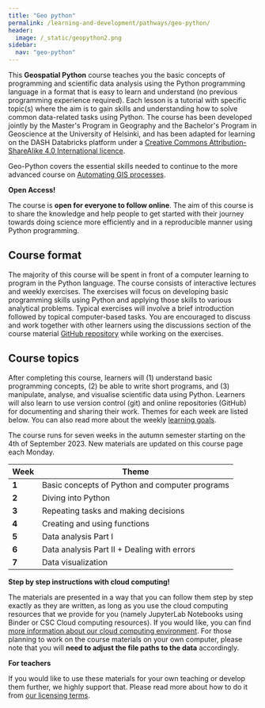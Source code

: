 ```yaml
---
title: "Geo python"
permalink: /learning-and-development/pathways/geo-python/
header:
  image: /_static/geopython2.png
sidebar:
  nav: "geo-python"
---
```



This **Geospatial Python** course teaches you the basic concepts of programming and scientific data analysis using the Python programming language in a format that is easy to learn and understand (no previous programming experience required). Each lesson is a tutorial with specific topic(s) where the aim is to gain skills and understanding how to solve common data-related tasks using Python. The course has been developed jointly by the Master's Program in Geography and the Bachelor's Program in Geoscience at the University of Helsinki, and has been adapted for learning on the DASH Databricks platform under a [Creative Commons Attribution-ShareAlike 4.0 International licence](https://creativecommons.org/licenses/by-sa/4.0/legalcode).

Geo-Python covers the essential skills needed to continue to the more advanced course on [Automating GIS processes](/mm-starter/learning-and-development/pathways/auto-gis).

**Open Access!**

The course is **open for everyone to follow online**. The aim of this course is to share the knowledge and help people to get started with their journey towards doing science more efficiently and in a reproducible manner using Python programming.

## Course format

The majority of this course will be spent in front of a computer learning to program in the Python language. The course consists of interactive lectures and weekly exercises. The exercises will focus on developing basic programming skills using Python and applying those skills to various analytical problems. Typical exercises will involve a brief introduction followed by topical computer-based tasks. You are encouraged to discuss and work together with other learners using the discussions section of the course material [GitHub repository](https://github.com/tomkdefra/geo-python-notebooks) while working on the exercises.

## Course topics

After completing this course, learners will (1) understand basic programming concepts, (2) be able to write short programs, and (3) manipulate, analyse, and visualise scientific data using Python. Learners will also learn to use version control (git) and online repositories (GitHub) for documenting and sharing their work. Themes for each week are listed below. You can also read more about the weekly [learning goals](course-info/learning-goals).

The course runs for seven weeks in the autumn semester starting on the 4th of September 2023. New materials are updated on this course page each Monday.

| Week | Theme                                              |
|------|----------------------------------------------------|
| **1**| Basic concepts of Python and computer programs     |
| **2**| Diving into Python                                 |
| **3**| Repeating tasks and making decisions               |
| **4**| Creating and using functions                       |
| **5**| Data analysis Part I                               |
| **6**| Data analysis Part II + Dealing with errors        |
| **7**| Data visualization                                 |

**Step by step instructions with cloud computing!**

The materials are presented in a way that you can follow them step by step exactly as they are written, as long as you use the cloud computing resources that we provide for you (namely JupyterLab Notebooks using Binder or CSC Cloud computing resources). If you would like, you can find [more information about our cloud computing environment](lessons/L1/course-environment-components). For those planning to work on the course materials on your own computer, please note that you will **need to adjust the file paths to the data** accordingly.

**For teachers**

If you would like to use these materials for your own teaching or develop them further, we highly support that. Please read more about how to do it from [our licensing terms](course-info/licensing).
